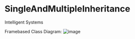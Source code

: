 # SingleAndMultipleInheritance
Intelligent Systems


Framebased Class Diagram:
![image](https://github.com/user-attachments/assets/38beb61b-9531-442c-9383-b16454f17ac9)



